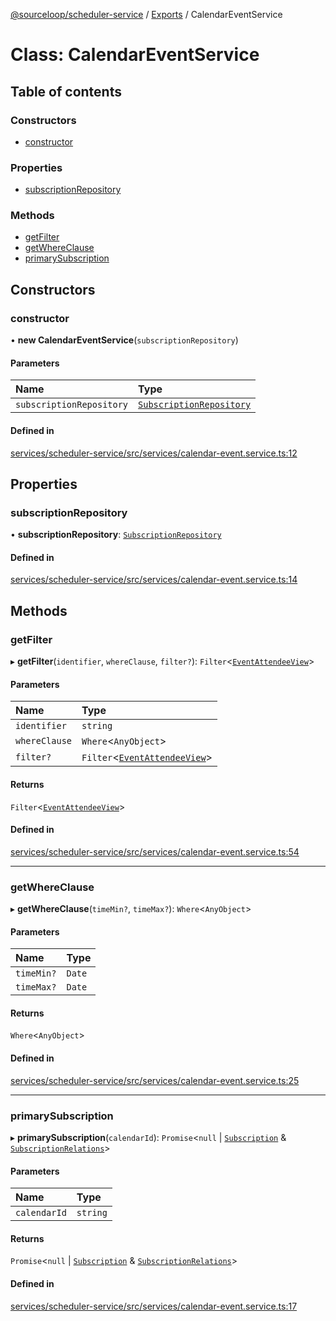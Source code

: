 [@sourceloop/scheduler-service](../README.md) / [Exports](../modules.md) / CalendarEventService

# Class: CalendarEventService

## Table of contents

### Constructors

- [constructor](CalendarEventService.md#constructor)

### Properties

- [subscriptionRepository](CalendarEventService.md#subscriptionrepository)

### Methods

- [getFilter](CalendarEventService.md#getfilter)
- [getWhereClause](CalendarEventService.md#getwhereclause)
- [primarySubscription](CalendarEventService.md#primarysubscription)

## Constructors

### constructor

• **new CalendarEventService**(`subscriptionRepository`)

#### Parameters

| Name | Type |
| :------ | :------ |
| `subscriptionRepository` | [`SubscriptionRepository`](SubscriptionRepository.md) |

#### Defined in

[services/scheduler-service/src/services/calendar-event.service.ts:12](https://github.com/sourcefuse/loopback4-microservice-catalog/blob/68ec38a2a/services/scheduler-service/src/services/calendar-event.service.ts#L12)

## Properties

### subscriptionRepository

• **subscriptionRepository**: [`SubscriptionRepository`](SubscriptionRepository.md)

#### Defined in

[services/scheduler-service/src/services/calendar-event.service.ts:14](https://github.com/sourcefuse/loopback4-microservice-catalog/blob/68ec38a2a/services/scheduler-service/src/services/calendar-event.service.ts#L14)

## Methods

### getFilter

▸ **getFilter**(`identifier`, `whereClause`, `filter?`): `Filter`<[`EventAttendeeView`](EventAttendeeView.md)\>

#### Parameters

| Name | Type |
| :------ | :------ |
| `identifier` | `string` |
| `whereClause` | `Where`<`AnyObject`\> |
| `filter?` | `Filter`<[`EventAttendeeView`](EventAttendeeView.md)\> |

#### Returns

`Filter`<[`EventAttendeeView`](EventAttendeeView.md)\>

#### Defined in

[services/scheduler-service/src/services/calendar-event.service.ts:54](https://github.com/sourcefuse/loopback4-microservice-catalog/blob/68ec38a2a/services/scheduler-service/src/services/calendar-event.service.ts#L54)

___

### getWhereClause

▸ **getWhereClause**(`timeMin?`, `timeMax?`): `Where`<`AnyObject`\>

#### Parameters

| Name | Type |
| :------ | :------ |
| `timeMin?` | `Date` |
| `timeMax?` | `Date` |

#### Returns

`Where`<`AnyObject`\>

#### Defined in

[services/scheduler-service/src/services/calendar-event.service.ts:25](https://github.com/sourcefuse/loopback4-microservice-catalog/blob/68ec38a2a/services/scheduler-service/src/services/calendar-event.service.ts#L25)

___

### primarySubscription

▸ **primarySubscription**(`calendarId`): `Promise`<``null`` \| [`Subscription`](Subscription.md) & [`SubscriptionRelations`](../interfaces/SubscriptionRelations.md)\>

#### Parameters

| Name | Type |
| :------ | :------ |
| `calendarId` | `string` |

#### Returns

`Promise`<``null`` \| [`Subscription`](Subscription.md) & [`SubscriptionRelations`](../interfaces/SubscriptionRelations.md)\>

#### Defined in

[services/scheduler-service/src/services/calendar-event.service.ts:17](https://github.com/sourcefuse/loopback4-microservice-catalog/blob/68ec38a2a/services/scheduler-service/src/services/calendar-event.service.ts#L17)
